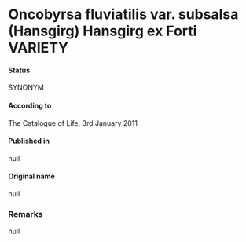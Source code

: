 # Oncobyrsa fluviatilis var. subsalsa (Hansgirg) Hansgirg ex Forti VARIETY

#### Status
SYNONYM

#### According to
The Catalogue of Life, 3rd January 2011

#### Published in
null

#### Original name
null

### Remarks
null